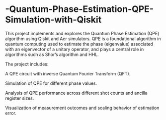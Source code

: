 # -Quantum-Phase-Estimation-QPE-Simulation-with-Qiskit
This project implements and explores the Quantum Phase Estimation (QPE) algorithm using Qiskit and Aer simulators. QPE is a foundational algorithm in quantum computing used to estimate the phase (eigenvalue) associated with an eigenvector of a unitary operator, and plays a central role in algorithms such as Shor’s algorithm and HHL.  


The project includes:

A QPE circuit with inverse Quantum Fourier Transform (QFT).

Simulation of QPE for different phase values.

Analysis of QPE performance across different shot counts and ancilla register sizes.

Visualization of measurement outcomes and scaling behavior of estimation error.
